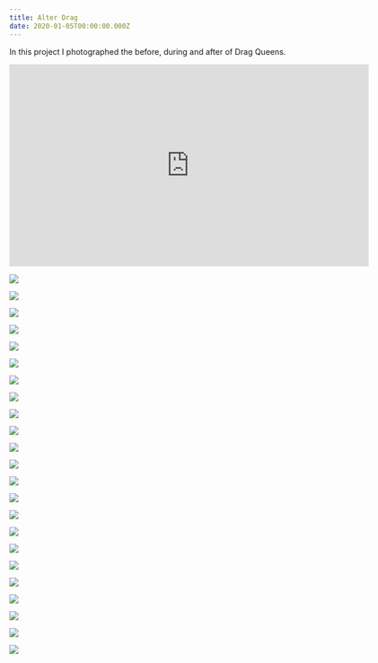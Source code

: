 ```yaml
---
title: Alter Drag
date: 2020-01-05T00:00:00.000Z
---
```

In this project I photographed the before, during and after of Drag Queens.

<iframe title="vimeo-player" src="https://player.vimeo.com/video/397870522" width="640" height="360" frameborder="0" allowfullscreen></iframe>

<div class="img-row pad-bottom">

![](https://ucarecdn.com/64470dea-eb95-4fad-bcf7-2d472f870c2c/)

![](https://ucarecdn.com/62bfa615-db01-4723-84f6-e4b9522ab759/)

</div>

<div class="img-row">

![](https://ucarecdn.com/8475465c-9931-4215-8481-9e64e66a730b/)

![](https://ucarecdn.com/c0eaf429-5fb4-47da-86d4-c57d79d782a2/)

![](https://ucarecdn.com/de9204b9-152d-4111-ba19-9f90b1d70df8/)

</div>

![](https://ucarecdn.com/8cf46d3a-bf91-489d-8482-ff34d19868d3/)

<div class="img-row">

![](https://ucarecdn.com/b3185f33-6c77-4df3-955e-672aadd79e90/)

![](https://ucarecdn.com/df42dcf1-8014-4566-96b3-c294abd349dd/)

</div>

![](https://ucarecdn.com/6743b21d-dbd6-4c1a-85ef-99a5e244673b/)

<div class="img-row">

![](https://ucarecdn.com/b67951ca-b1e0-4a02-b359-61a8e27abb84/)

![](https://ucarecdn.com/9588ac2e-15ae-4e79-8dc3-8766d3558516/)

</div>

![](https://ucarecdn.com/0b7d3827-5f80-447f-957c-0c1dff226457/)

<div class="img-row">

![](https://ucarecdn.com/7ce35446-e418-4cbe-bb6e-33dad9638db7/)

![](https://ucarecdn.com/e8418984-ad01-451b-a013-24629c087f91/)

</div>

<div class="img-row">

![](https://ucarecdn.com/ac7f07b5-ae68-44db-8bb3-48578adad072/)

![](https://ucarecdn.com/cc563bb7-b884-4487-a8c5-566ed8b6872a/)

</div>

<div class="img-row">

![](https://ucarecdn.com/9eae045a-b950-4afb-8dc6-c966c5ff27fd/)

![](https://ucarecdn.com/f80aae09-6b32-439e-9ba8-7268bd4163d8/)

</div>

<div class="img-row">

![](https://ucarecdn.com/73325a43-09e4-4445-8f09-043bb0c9c370/)

![](https://ucarecdn.com/f2186861-7d01-4d86-ac3e-d777a42cbdba/)

</div>

<div class="img-row">

![](https://ucarecdn.com/a07dcbba-9740-4659-8280-c865edd8fdab/)

![](https://ucarecdn.com/ffa4882a-4930-44f0-924d-a6e47e43aa5f/)

</div>

![](https://ucarecdn.com/bd14c954-b64d-4b7a-b526-6c854d875a90/)